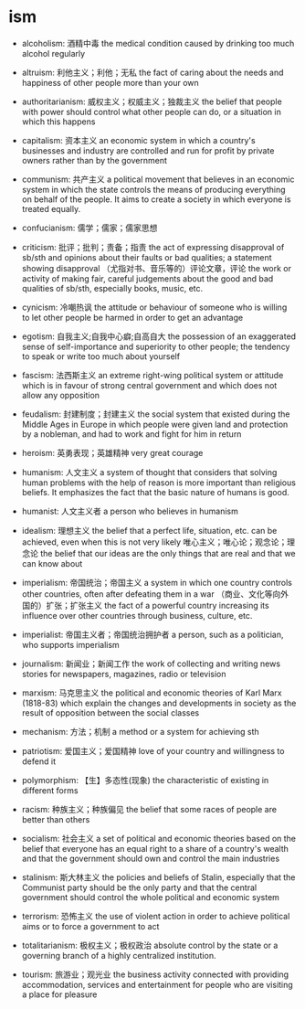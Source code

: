 # ism

- alcoholism: 酒精中毒 the medical condition caused by drinking too much alcohol regularly
- altruism: 利他主义；利他；无私 the fact of caring about the needs and happiness of other people more than your own
- authoritarianism: 威权主义；权威主义；独裁主义 the belief that people with power should control what other people can do, or a situation in which this happens
- capitalism: 资本主义 an economic system in which a country's businesses and industry are controlled and run for profit by private owners rather than by the government
- communism: 共产主义 a political movement that believes in an economic system in which the state controls the means of producing everything on behalf of the people. It aims to create a society in which everyone is treated equally.
- confucianism: 儒学；儒家；儒家思想
- criticism: 批评；批判；责备；指责 the act of expressing disapproval of sb/sth and opinions about their faults or bad qualities; a statement showing disapproval （尤指对书、音乐等的）评论文章，评论 the work or activity of making fair, careful judgements about the good and bad qualities of sb/sth, especially books, music, etc.
- cynicism: 冷嘲热讽 the attitude or behaviour of someone who is willing to let other people be harmed in order to get an advantage
- egotism: 自我主义;自我中心癖;自高自大 the possession of an exaggerated sense of self-importance and superiority to other people; the tendency to speak or write too much about yourself
- fascism: 法西斯主义 an extreme right-wing political system or attitude which is in favour of strong central government and which does not allow any opposition
- feudalism: 封建制度；封建主义 the social system that existed during the Middle Ages in Europe in which people were given land and protection by a nobleman, and had to work and fight for him in return
- heroism: 英勇表现；英雄精神 very great courage
- humanism: 人文主义 a system of thought that considers that solving human problems with the help of reason is more important than religious beliefs. It emphasizes the fact that the basic nature of humans is good.
- humanist: 人文主义者 a person who believes in humanism

- idealism: 理想主义 the belief that a perfect life, situation, etc. can be achieved, even when this is not very likely 唯心主义；唯心论；观念论；理念论 the belief that our ideas are the only things that are real and that we can know about
- imperialism: 帝国统治；帝国主义 a system in which one country controls other countries, often after defeating them in a war （商业、文化等向外国的）扩张；扩张主义 the fact of a powerful country increasing its influence over other countries through business, culture, etc.
- imperialist: 帝国主义者；帝国统治拥护者 a person, such as a politician, who supports imperialism
- journalism: 新闻业；新闻工作 the work of collecting and writing news stories for newspapers, magazines, radio or television
- marxism: 马克思主义 the political and economic theories of Karl Marx (1818-83) which explain the changes and developments in society as the result of opposition between the social classes
- mechanism: 方法；机制 a method or a system for achieving sth
- patriotism: 爱国主义；爱国精神 love of your country and willingness to defend it
- polymorphism: 【生】多态性(现象) the characteristic of existing in different forms
- racism: 种族主义；种族偏见 the belief that some races of people are better than others
- socialism: 社会主义 a set of political and economic theories based on the belief that everyone has an equal right to a share of a country's wealth and that the government should own and control the main industries
- stalinism: 斯大林主义 the policies and beliefs of Stalin, especially that the Communist party should be the only party and that the central government should control the whole political and economic system
- terrorism: 恐怖主义 the use of violent action in order to achieve political aims or to force a government to act
- totalitarianism: 极权主义；极权政治 absolute control by the state or a governing branch of a highly centralized institution.
- tourism: 旅游业；观光业 the business activity connected with providing accommodation, services and entertainment for people who are visiting a place for pleasure

